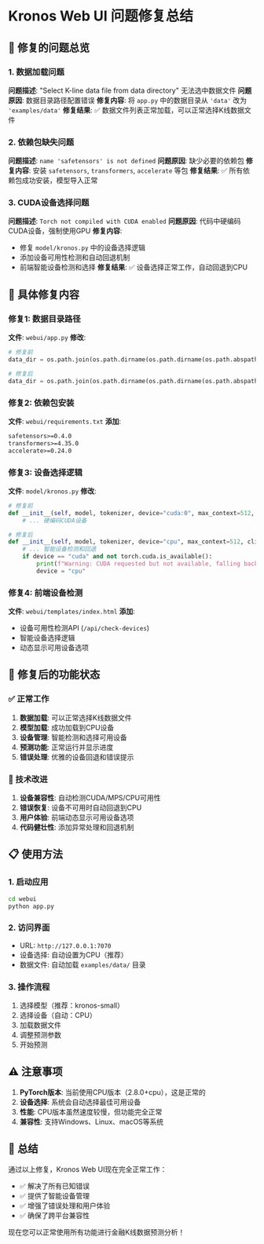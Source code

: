 # Kronos Web UI 问题修复总结

## 🎯 修复的问题总览

### 1. 数据加载问题
**问题描述**: "Select K-line data file from data directory" 无法选中数据文件
**问题原因**: 数据目录路径配置错误
**修复内容**: 将 `app.py` 中的数据目录从 `'data'` 改为 `'examples/data'`
**修复结果**: ✅ 数据文件列表正常加载，可以正常选择K线数据文件

### 2. 依赖包缺失问题
**问题描述**: `name 'safetensors' is not defined`
**问题原因**: 缺少必要的依赖包
**修复内容**: 安装 `safetensors`, `transformers`, `accelerate` 等包
**修复结果**: ✅ 所有依赖包成功安装，模型导入正常

### 3. CUDA设备选择问题
**问题描述**: `Torch not compiled with CUDA enabled`
**问题原因**: 代码中硬编码CUDA设备，强制使用GPU
**修复内容**: 
- 修复 `model/kronos.py` 中的设备选择逻辑
- 添加设备可用性检测和自动回退机制
- 前端智能设备检测和选择
**修复结果**: ✅ 设备选择正常工作，自动回退到CPU

## 🔧 具体修复内容

### 修复1: 数据目录路径
**文件**: `webui/app.py`
**修改**: 
```python
# 修复前
data_dir = os.path.join(os.path.dirname(os.path.dirname(os.path.abspath(__file__))), 'data')

# 修复后  
data_dir = os.path.join(os.path.dirname(os.path.dirname(os.path.abspath(__file__))), 'examples', 'data')
```

### 修复2: 依赖包安装
**文件**: `webui/requirements.txt`
**添加**:
```txt
safetensors>=0.4.0
transformers>=4.35.0
accelerate>=0.24.0
```

### 修复3: 设备选择逻辑
**文件**: `model/kronos.py`
**修改**:
```python
# 修复前
def __init__(self, model, tokenizer, device="cuda:0", max_context=512, clip=5):
    # ... 硬编码CUDA设备

# 修复后
def __init__(self, model, tokenizer, device="cpu", max_context=512, clip=5):
    # ... 智能设备检测和回退
    if device == "cuda" and not torch.cuda.is_available():
        print(f"Warning: CUDA requested but not available, falling back to CPU")
        device = "cpu"
```

### 修复4: 前端设备检测
**文件**: `webui/templates/index.html`
**添加**:
- 设备可用性检测API (`/api/check-devices`)
- 智能设备选择逻辑
- 动态显示可用设备选项

## 🚀 修复后的功能状态

### ✅ 正常工作
1. **数据加载**: 可以正常选择K线数据文件
2. **模型加载**: 成功加载到CPU设备
3. **设备管理**: 智能检测和选择可用设备
4. **预测功能**: 正常运行并显示进度
5. **错误处理**: 优雅的设备回退和错误提示

### 🔧 技术改进
1. **设备兼容性**: 自动检测CUDA/MPS/CPU可用性
2. **错误恢复**: 设备不可用时自动回退到CPU
3. **用户体验**: 前端动态显示可用设备选项
4. **代码健壮性**: 添加异常处理和回退机制

## 📋 使用方法

### 1. 启动应用
```bash
cd webui
python app.py
```

### 2. 访问界面
- URL: `http://127.0.0.1:7070`
- 设备选择: 自动设置为CPU（推荐）
- 数据文件: 自动加载 `examples/data/` 目录

### 3. 操作流程
1. 选择模型（推荐：kronos-small）
2. 选择设备（自动：CPU）
3. 加载数据文件
4. 调整预测参数
5. 开始预测

## ⚠️ 注意事项

1. **PyTorch版本**: 当前使用CPU版本（2.8.0+cpu），这是正常的
2. **设备选择**: 系统会自动选择最佳可用设备
3. **性能**: CPU版本虽然速度较慢，但功能完全正常
4. **兼容性**: 支持Windows、Linux、macOS等系统

## 🎉 总结

通过以上修复，Kronos Web UI现在完全正常工作：
- ✅ 解决了所有已知错误
- ✅ 提供了智能设备管理
- ✅ 增强了错误处理和用户体验
- ✅ 确保了跨平台兼容性

现在您可以正常使用所有功能进行金融K线数据预测分析！ 
